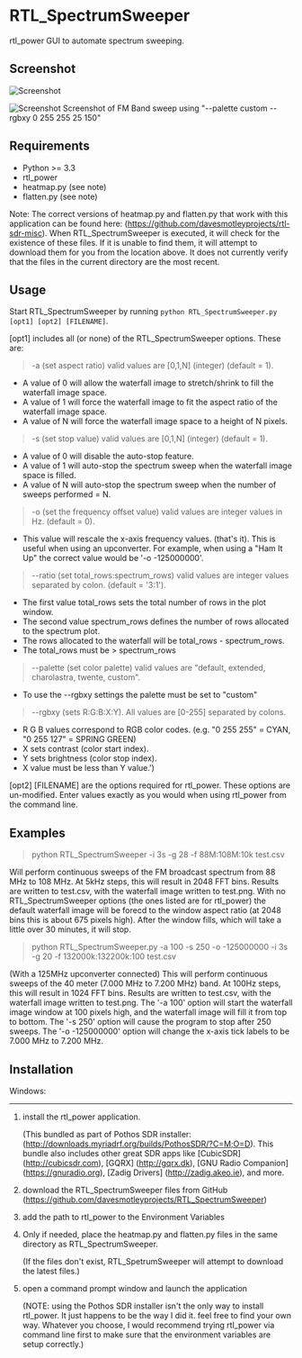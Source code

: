 # RTL_SpectrumSweeper

rtl_power GUI to automate spectrum sweeping.      

Screenshot
------------

![Screenshot](https://davesmotleyprojects.github.io/RTL_SpectrumSweeper/RTL_SpectrumSweeper_screenshot1.png)

![Screenshot](https://davesmotleyprojects.github.io/RTL_SpectrumSweeper/RTL_SpectrumSweeper_screenshot3.png)
Screenshot of FM Band sweep using "--palette custom --rgbxy 0 255 255 25 150"

Requirements
------------

- Python >= 3.3
- rtl_power 
- heatmap.py (see note)
- flatten.py (see note)

Note: The correct versions of heatmap.py and flatten.py that work with this application can be found here:
(https://github.com/davesmotleyprojects/rtl-sdr-misc). When RTL_SpectrumSweeper is executed, it will check for the existence of these files. 
If it is unable to find them, it will attempt to download them for you from the location above. It does not currently verify that the files
in the current directory are the most recent.  


Usage
-----

Start RTL_SpectrumSweeper by running    ``python RTL_SpectrumSweeper.py [opt1] [opt2] [FILENAME]``.

[opt1] includes all (or none) of the RTL_SpectrumSweeper options. These are:

> -a (set aspect ratio) valid values are [0,1,N] (integer) (default = 1). 
   - A value of 0 will allow the waterfall image to stretch/shrink to fill the waterfall image space. 
   - A value of 1 will force the waterfall image to fit the aspect ratio of the waterfall image space.
   - A value of N will force the waterfall image space to a height of N pixels.
 
> -s (set stop value) valid values are [0,1,N] (integer) (default = 1).
   - A value of 0 will disable the auto-stop feature.  
   - A value of 1 will auto-stop the spectrum sweep when the waterfall image space is filled. 
   - A value of N will auto-stop the spectrum sweep when the number of sweeps performed = N. 

> -o (set the frequency offset value) valid values are integer values in Hz. (default = 0).
   - This value will rescale the x-axis frequency values. (that's it). This is useful when using an upconverter. 
     For example, when using a "Ham It Up" the correct value would be '-o -125000000'.  
	 
> --ratio (set total_rows:spectrum_rows) valid values are integer values separated by colon. (default = '3:1').
   - The first value total_rows sets the total number of rows in the plot window. 
   - The second value spectrum_rows defines the number of rows allocated to the spectrum plot. 
   - The rows allocated to the waterfall will be total_rows - spectrum_rows. 
   - The total_rows must be > spectrum_rows    

> --palette (set color palette) valid values are "default, extended, charolastra, twente, custom". 
   - To use the --rgbxy settings the palette must be set to "custom"

> --rgbxy (sets R:G:B:X:Y). All values are [0-255] separated by colons. 
   - R G B values correspond to RGB color codes. (e.g. "0 255 255" = CYAN, "0 255 127" = SPRING GREEN)
   - X sets contrast (color start index). 
   - Y sets brightness (color stop index). 
   - X value must be less than Y value.') 	 

[opt2] [FILENAME] are the options required for rtl_power. These options are un-modified. Enter values exactly as you would when using rtl_power from the command line.  


Examples
-----

> python RTL_SpectrumSweeper -i 3s -g 28 -f 88M:108M:10k test.csv

Will perform continuous sweeps of the FM broadcast spectrum from 88 MHz to 108 MHz. At 5kHz steps, this will result in 2048 FFT bins. Results are written to test.csv, with the waterfall image written to test.png. With no RTL_SpectrumSweeper options (the ones listed are for rtl_power) the default waterfall image will be forecd to the window aspect ratio (at 2048 bins this is about 675 pixels high). After the window fills, which will take a little over 30 minutes, it will stop.   

> python RTL_SpectrumSweeper.py -a 100 -s 250 -o -125000000 -i 3s -g 20 -f 132000k:132200k:100 test.csv 

(With a 125MHz upconverter connected) This will perform continuous sweeps of the 40 meter (7.000 MHz to 7.200 MHz) band. At 100Hz steps, this will result in 1024 FFT bins. Results are written to test.csv, with the waterfall image written to test.png. The '-a 100' option will start the waterfall image window at 100 pixels high, and the waterfall image will fill it from top to bottom. The '-s 250' option will cause the program to stop after 250 sweeps. The '-o -125000000' option will change the x-axis tick labels to be 7.000 MHz to 7.200 MHz. 


Installation
------------

Windows:
********

1. install the rtl_power application.
   
   (This bundled as part of Pothos SDR installer: (http://downloads.myriadrf.org/builds/PothosSDR/?C=M;O=D).
   This bundle also includes other great SDR apps like [CubicSDR] (http://cubicsdr.com), [GQRX] (http://gqrx.dk),
   [GNU Radio Companion] (https://gnuradio.org), [Zadig Drivers] (http://zadig.akeo.ie), and more. 
   
2. download the RTL_SpectrumSweeper files from GitHub
   (https://github.com/davesmotleyprojects/RTL_SpectrumSweeper)
   
3. add the path to rtl_power to the Environment Variables

4. Only if needed, place the heatmap.py and flatten.py files in the same directory as RTL_SpectrumSweeper. 

    (If the files don't exist, RTL_SpetrumSweeper will attempt to download the latest files.) 

5. open a command prompt window and launch the application

   (NOTE: using the Pothos SDR installer isn't the only way to install rtl_power. It just happens to be the way I did it. 
   feel free to find your own way. Whatever you choose, I would recommend trying rtl_power via command line first to make sure
   that the environment variables are setup correctly.)
   
